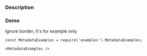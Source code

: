 ### Description


### Demo
Ignore border; it's for example only
```
const MetadataExamples = require('examples').MetadataExamples;

<MetadataExamples />
```

